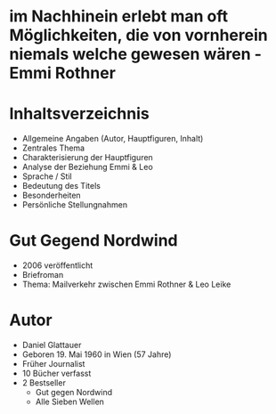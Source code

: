 # im Nachhinein erlebt man oft Möglichkeiten, die von vornherein niemals welche gewesen wären - Emmi Rothner

# Inhaltsverzeichnis

- Allgemeine Angaben (Autor, Hauptfiguren, Inhalt)
- Zentrales Thema
- Charakterisierung der Hauptfiguren
- Analyse der Beziehung Emmi & Leo
- Sprache / Stil
- Bedeutung des Titels
- Besonderheiten
- Persönliche Stellungnahmen

# Gut Gegend Nordwind
- 2006 veröffentlicht
- Briefroman
- Thema: Mailverkehr zwischen Emmi Rothner & Leo Leike

# Autor
- Daniel Glattauer
- Geboren 19. Mai 1960 in Wien (57 Jahre)
- Früher Journalist
- 10 Bücher verfasst
- 2 Bestseller
    - Gut gegen Nordwind
    - Alle Sieben Wellen

 


